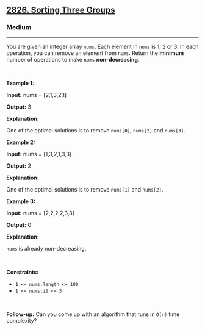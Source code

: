 <h2><a href="https://leetcode.com/problems/sorting-three-groups/">2826. Sorting Three Groups</a></h2><h3>Medium</h3><hr><div><p>You are given an integer array <code>nums</code>. Each element in <code>nums</code> is 1, 2 or 3. In each operation, you can remove an element from&nbsp;<code>nums</code>. Return the <strong>minimum</strong> number of operations to make <code>nums</code> <strong>non-decreasing</strong>.</p>

<p>&nbsp;</p>
<p><strong class="example">Example 1:</strong></p>

<div class="example-block">
<p><strong>Input:</strong> <span class="example-io">nums = [2,1,3,2,1]</span></p>

<p><strong>Output:</strong> <span class="example-io">3</span></p>

<p><strong>Explanation:</strong></p>

<p>One of the optimal solutions is to remove <code>nums[0]</code>, <code>nums[2]</code> and <code>nums[3]</code>.</p>
</div>

<p><strong class="example">Example 2:</strong></p>

<div class="example-block">
<p><strong>Input:</strong> <span class="example-io">nums = [1,3,2,1,3,3]</span></p>

<p><strong>Output:</strong> <span class="example-io">2</span></p>

<p><strong>Explanation:</strong></p>

<p>One of the optimal solutions is to remove <code>nums[1]</code> and <code>nums[2]</code>.</p>
</div>

<p><strong class="example">Example 3:</strong></p>

<div class="example-block">
<p><strong>Input:</strong> <span class="example-io">nums = [2,2,2,2,3,3]</span></p>

<p><strong>Output:</strong> <span class="example-io">0</span></p>

<p><strong>Explanation:</strong></p>

<p><code>nums</code> is already non-decreasing.</p>
</div>

<p>&nbsp;</p>
<p><strong>Constraints:</strong></p>

<ul>
	<li><code>1 &lt;= nums.length &lt;= 100</code></li>
	<li><code>1 &lt;= nums[i] &lt;= 3</code></li>
</ul>

<p>&nbsp;</p>
<strong>Follow-up:</strong> Can you come up with an algorithm that runs in <code>O(n)</code> time complexity?</div>